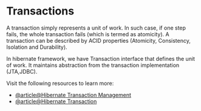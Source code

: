 # Transactions

A transaction simply represents a unit of work. In such case, if one step fails, the whole transaction fails (which is termed as atomicity). A transaction can be described by ACID properties (Atomicity, Consistency, Isolation and Durability).

In hibernate framework, we have Transaction interface that defines the unit of work. It maintains abstraction from the transaction implementation (JTA,JDBC).

Visit the following resources to learn more:

- [@article@Hibernate Transaction Management](https://www.javaguides.net/2018/12/hibernate-transaction-management-tutorial.html)
- [@article@Hibernate Transaction](https://www.w3schools.blog/hibernate-transaction-management)
